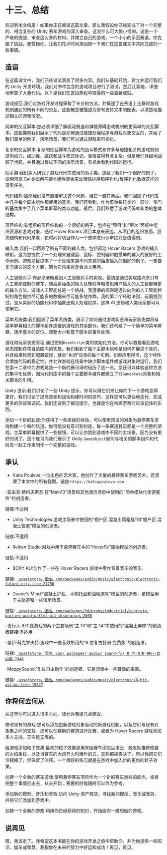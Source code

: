 # 十三、总结

欢迎到本文结尾！如果你正在阅读这篇文章，那么我假设你已经完成了对一个完整的、相当复杂的 Unity 赛车游戏的深入审查。这没什么可大惊小怪的。这是一个严峻的挑战，审查这么多的材料，并建立自己的游戏，一个小小的示范赛道。你克服了挑战，我赞扬你。让我们花点时间来回顾一下我们在这篇课文中共同完成的一些事情。

## 造诣

在这篇课文中，我们已经设法涵盖了很多内容。我们从基础开始，建立并运行我们的 Unity 开发环境。我们对书中包含的游戏项目进行了测试，然后认真地、详细地审查了大量代码。以下是我们在这段旅程中取得的一些显著成就。

游戏规范:我们对游戏开发过程采取了专业的方法，并概述了在赛道上比赛时游戏机制遇到的所有不同的交互。这些概念被描述为带有支持文本的图表，以清楚地描述相关的游戏情况。

简单的交互脚本:您必须详细了解驱动赛道和弹跳障碍游戏机制的更简单的交互脚本。这些类向我们展示了代码是如何通过碰撞处理程序与游戏对象交互的，并给了我们简单的例子，演示场景，我们可以通过游戏来可视化。

复杂的交互脚本:复杂的交互脚本为游戏的战斗模式和许多与碰撞相关的游戏机制提供动力，如助推、跳跃和战斗模式标记。事情变得有点复杂，但是我们详细地回顾了代码，并且通过尝试不同的演示场景，有机会看到代码的运行。

助手类:我们深入研究了游戏代码库使用的助手类。这给了我们一个很好的例子，说明常规 C# 类如何与脚本组件混合来处理像排序和序列化/反序列化数据这样的深奥任务。

代码结构:虽然我们没有直接解决这个问题，但它一直在幕后。我们回顾了代码库中几乎每个脚本组件都使用的基类。我们还看到，作为菜单系统类的一部分，专门的基类集中了几个菜单屏幕的类似功能。最后，我们熟悉了游戏代码库和类的整体结构。

项目结构:有组织的项目结构的一个很好的例子，包括在“项目”和“层次”面板中组织资源和游戏对象，通过 Hover Racers 项目本身来表达。从项目的组织方面、层次结构和代码来看，花时间将项目作为一个整体进行评审绝对是值得的。

输入类:我们一起回顾了所有不同的输入类，包括驱动 Hover Racers 游戏的输入映射。这为您提供了一个处理来自键盘、鼠标、控制器和触摸屏的输入的很好的工作示例。游戏项目提供了一个处理来自不同来源的抽象输入的很好的例子。一定要复习课文的这个方面，因为它将来肯定会派上用场。

人工智能对手:你必须亲眼看到人工智能对手的实现。最初是通过实现路点来引导人工智能控制的赛车，随后是抽象的输入处理程序和模拟用户输入的人工智能特定的输入方法。游戏人工智能总是一个挑战，我遵循的规则是通过向你的人工智能控制的角色提供尽可能多的数据来尽可能多地作弊。我的第二个经验法则，前面提到过，是从实际的功能代码中抽象出输入处理程序，这样 AI 逻辑和人类玩家都可以使用它。

菜单系统类:我们回顾了菜单系统类，展示了如何通过游戏状态和玩家状态类将与菜单屏幕相关的脚本组件连接到游戏的其余部分。我们还构建了一个简单的菜单屏幕，演示基本的定位、调整大小和基于脚本的事件处理。

游戏和玩家状态管理:通过使用`BaseScript`类的初始化方法，你可以直接看到游戏状态控制在项目范围内的实现。我们看到了每个主脚本组件是如何扩展这个类的，并且如果检测到配置错误，就会“关闭”该类的每个实例。如果应用得当，这个特性会增加代码的稳定性，并允许游戏在场景中缺少脚本组件或游戏对象时运行。我们在第十二章中为游戏建造一个新的赛马场时经历了这一点。您还可以体验这种方法的集中化优势，因为代码库中的每个主要脚本组件都建立了对`GameState`对象和相关脚本的引用。

Unity 提示:我们讨论了一些 Unity 提示，你可以用它们来让你的下一个游戏变得更好。我们讨论了提高效率和加快构建时间的技巧，这样您可以更快地迭代，完成更多的测试和调试。我们还谈到了被动提示，也就是你在构建游戏时应该记住的东西。

添加一个新的轨道:你获得了一些直接的经验，可以使用预设的对象为悬停赛车游戏构建一个新的轨道。你可能没有意识到的是，每一条赛道其实都是一个完整的游戏。主菜单屏幕提供了一些按钮，可以让你跳到游戏中不同的主场景，因为没有更好的词了。这个练习向我们展示了 Unity `GameObject`如何与相关的脚本组件和代码库一起工作来制作一个完整的游戏。

## 承认

- Katia Pouleva:一位出色的艺术家，他创作了大量的悬停赛车游戏艺术，还清理了本文中的所有截图。链接:`https://katiapouleva.com`

-亚采克·扬科夫斯基:在“Main13”场景和其他演示场景中使用的“简单模块化街道套件”的创造者。

链接:不适用

- Unity Technologies:游戏主场景中使用的“棚户区:混凝土墙粗糙”和“棚户区:混凝土管道”模型的创造者。

链接:不适用

- Reikan Studio:游戏中用于悬停赛车手的“Hover9k”原始模型的创造者。

链接:不适用

- BOXY KU:创作了一些在 Hover Racers 游戏中用作背景音乐的音乐。

链接: [` assetstore。团结。com/packages/audio/music/electronic/electronic-future-city-free-21756`](https://assetstore.unity.com/packages/audio/music/electronic/electronic-future-city-free-21756)

- Duane's Mind:“混凝土护栏、木制托盘和油桶道具”模型的创造者，该模型用于主轨道和一些演示场景。

链接: [` assetstore。团结。com/packages/3d/props/industrial/concrete-barrier-wood-pallet-oil-drum-props-2698`](https://assetstore.unity.com/packages/3d/props/industrial/concrete-barrier-wooden-pallet-oil-drum-props-2698)

-发行人 971:在游戏的两个主要场景“主 13”和“主 14”中使用的“混凝土屏障”的创造者链接:不适用

-盖伊·科克罗夫特:游戏中一些音效所用的“8 位复古狂暴:免费版”的创造者。

链接: [` assetstore。团结。com/ packages/ audio/ sound-fx/ 8 位-复古-横行-自由版-7946`](https://assetstore.unity.com/packages/audio/sound-fx/8-bit-retro-rampage-free-edition-7946)

-MoppySound:“8 位自由动作”的创造者，它是游戏中一些音效的来源。

链接: [` assetstore。团结。com/packages/audio/music/electronic/8-bit-action-free-19827`](https://assetstore.unity.com/packages/audio/music/electronic/8-bit-action-free-19827)

## 你将何去何从

从这里你可以进入很多方向。请允许我提几点建议。

修改现有的游戏:您可以添加由新游戏对象驱动的新游戏机制，以及它们与现有对象集之间的交互。您可以创建新的赛道进行比赛，或者为 Hover Racers 游戏添加多人支持。天空是无限的。

给游戏添加粒子效果:最初的粒子效果是用来给赛车添加尘埃云，触发助推修改器的火焰条纹，以及当赛车的大炮开火时爆炸的云，这些都被否决了，所以我把它们注释掉了，但保留了注释。一个很好的练习就是在游戏中加入新的更新的粒子效果。

创建一个全新的赛车游戏:使用悬停赛车项目作为一个新的赛车游戏的起点，或者把整个事情扔出去，从头开始；需要的时候随时可以作为参考。

添加新的模型、音乐和音效:访问 Unity 资产商店，寻找新的模型、音乐或音效，并将它们添加到游戏中。

创建一个全新的游戏:利用你已经获得的知识，开始做你一直想做的游戏。

## 说再见

嗯，我该走了。我希望这本书能在你的游戏开发之旅中帮助你，并为你提供一些知识、娱乐或智慧。我祝你在未来的努力中好运和成功！再见，再见。